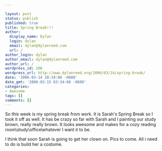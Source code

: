 ```yaml
---

layout: post
status: publish
published: true
title: Spring Break!!!
author:
  display_name: Dylan
  login: dylan
  email: dylan@dylanreed.com
  url: /
author_login: dylan
author_email: dylan@dylanreed.com
author_url: /
wordpress_id: 206
wordpress_url: http://www.dylanreed.org/2006/03/14/spring-break/
date: '2006-03-14 20:34:06 -0600'
date_gmt: '2006-03-15 03:34:06 -0600'
categories:
- Awesome
tags: []
comments: []
---
```


So this week is my spring break from work. It is Sarah's Spring Break so I took it off as well. It has be crazy so far with Sarah and I painting our study brown, really really brown. It looks awesome and makes for a cozy reading room\study\office\whatever I want it to be.

I think that soon Sarah is going to get her clown on. Pics to come. All i need to do is build her a costume.  

